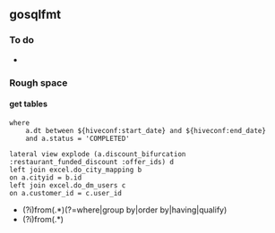 ## gosqlfmt

### To do

-

### Rough space

#### get tables

```
where
	a.dt between ${hiveconf:start_date} and ${hiveconf:end_date}
	and a.status = 'COMPLETED'
```

```
lateral view explode (a.discount_bifurcation :restaurant_funded_discount :offer_ids) d
left join excel.do_city_mapping b
on a.cityid = b.id
left join excel.do_dm_users c
on a.customer_id = c.user_id
```

- (?i)from(.\*)(?=where|group by|order by|having|qualify)
- (?i)from(.\*)
